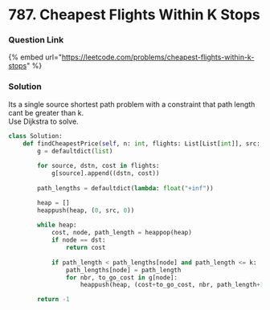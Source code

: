 # 787. Cheapest Flights Within K Stops

### Question Link

{% embed url="https://leetcode.com/problems/cheapest-flights-within-k-stops" %}

### Solution

Its a single source shortest path problem with a constraint that path length cant be greater than k.\
Use Dijkstra to solve.

```python
class Solution:
    def findCheapestPrice(self, n: int, flights: List[List[int]], src: int, dst: int, k: int) -> int:
        g = defaultdict(list)
        
        for source, dstn, cost in flights:
            g[source].append((dstn, cost))
        
        path_lengths = defaultdict(lambda: float("+inf"))

        heap = []
        heappush(heap, (0, src, 0))
        
        while heap:
            cost, node, path_length = heappop(heap)
            if node == dst:
                return cost
            
            if path_length < path_lengths[node] and path_length <= k:
                path_lengths[node] = path_length
                for nbr, to_go_cost in g[node]:
                    heappush(heap, (cost+to_go_cost, nbr, path_length+1))

        return -1
```

